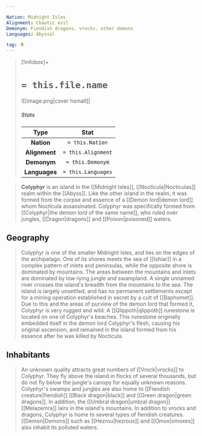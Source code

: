 ```yaml
---

Nation: Midnight Isles
Alignment: Chaotic evil
Demonym: Fiendish dragons, vrocks, other demons
Languages: Abyssal

tag: 🏝️
---
```


> [!infobox]+
> #  `= this.file.name`
> ![[image.png|cover hsmall]]
> ##### Stats
> Type | Stat |
> :---:|:---:|
> **Nation** | `= this.Nation` |
> **Alignment** | `= this.Alignment` |
> **Demonym** | `= this.Demonym` |
> **Languages** | `= this.Languages` |



> **Colyphyr** is an island in the [[Midnight Isles]], [[Nocticula|Nocticulas]] realm within the [[Abyss]]. Like the other island in the realm, it was formed from the corpse and essence of a [[Demon lord|demon lord]] whom Nocticula assassinated. Colyphyr was specifically formed from [[Colyphyr|the demon lord of the same name]], who ruled over jungles, [[Dragon|dragons]] and [[Poison|poisoned]] waters.


## Geography

> Colyphyr is one of the smaller Midnight Isles, and lies on the edges of the archipelago. One of its shores meets the sea of [[Ishiar]] in a complex pattern of inlets and peninsulas, while the opposite shore is dominated by mountains. The areas between the mountains and inlets are dominated by low-lying jungle and swampland. A single unnamed river crosses the island's breadth from the mountains to the sea.
> The island is largely unsettled, and has no permanent settlements except for a mining operation established in secret by a cult of [[Baphomet]]. Due to this and the areas of purview of the demon lord that formed it, Colyphyr is very rugged and wild.
> A [[Qlippoth|qlippoth]] runestone is located on one of Colyphyr's beaches. This runestone originally embedded itself in the demon lord Colyphyr's flesh, causing his original ascension, and remained in the island formed from his essence after he was killed by Nocticula.


## Inhabitants

> An unknown quality attracts great numbers of [[Vrock|vrocks]] to Colyphyr. They fly above the island in flocks of several thousands, but do not fly below the jungle's canopy for equally unknown reasons. Colyphyr's swamps and jungles are also home to [[Fiendish creature|fiendish]] [[Black dragon|black]] and [[Green dragon|green dragons]]. In addition, the [[Umbral dragon|umbral dragon]] [[Melazemra]] lairs in the island's mountains.
> In addition to vrocks and dragons, Colyphyr is home to several types of fiendish creatures. [[Demon|Demons]] such as [[Hezrou|hezrous]] and [[Omox|omoxes]] also inhabit its polluted waters.







